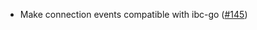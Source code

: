 - Make connection events compatible with ibc-go
  ([#145](https://github.com/cosmos/ibc-rs/issues/145))